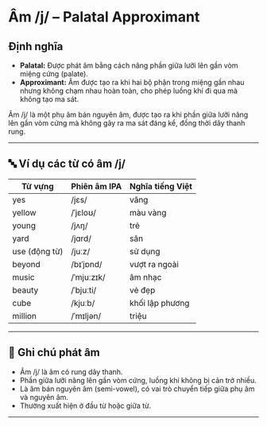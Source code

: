 # Âm /j/ – Palatal Approximant

## Định nghĩa
- **Palatal:** Được phát âm bằng cách nâng phần giữa lưỡi lên gần vòm miệng cứng (palate).
- **Approximant:** Âm được tạo ra khi hai bộ phận trong miệng gần nhau nhưng không chạm nhau hoàn toàn, cho phép luồng khí đi qua mà không tạo ma sát.

Âm /j/ là một phụ âm bán nguyên âm, được tạo ra khi phần giữa lưỡi nâng lên gần vòm cứng mà không gây ra ma sát đáng kể, đồng thời dây thanh rung.

---

## 🔤 Ví dụ các từ có âm /j/

| Từ vựng    | Phiên âm IPA  | Nghĩa tiếng Việt         |
|------------|----------------|--------------------------|
| yes        | /jɛs/          | vâng                     |
| yellow     | /ˈjɛloʊ/       | màu vàng                 |
| young      | /jʌŋ/          | trẻ                      |
| yard       | /jɑrd/         | sân                      |
| use (động từ) | /juːz/       | sử dụng                  |
| beyond     | /bɪˈjɒnd/      | vượt ra ngoài            |
| music      | /ˈmjuːzɪk/     | âm nhạc                  |
| beauty     | /ˈbjuːti/      | vẻ đẹp                   |
| cube       | /kjuːb/        | khối lập phương          |
| million    | /ˈmɪljən/      | triệu                    |

---

## 📌 Ghi chú phát âm
- Âm /j/ là âm có rung dây thanh.
- Phần giữa lưỡi nâng lên gần vòm cứng, luồng khí không bị cản trở nhiều.
- Là âm bán nguyên âm (semi-vowel), có vai trò chuyển tiếp giữa phụ âm và nguyên âm.
- Thường xuất hiện ở đầu từ hoặc giữa từ.

---
 
